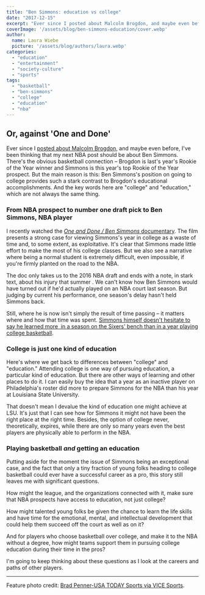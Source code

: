 ```yaml
---
title: "Ben Simmons: education vs college"
date: "2017-12-15"
excerpt: "Ever since I posted about Malcolm Brogdon, and maybe even before, I've been thinking that my next NBA post should be about Ben Simmons…"
coverImage: '/assets/blog/ben-simmons-education/cover.webp'
author:
  name: Laura Wiebe
  picture: '/assets/blog/authors/laura.webp'
categories:
  - "education"
  - "entertainment"
  - "society-culture"
  - "sports"
tags:
  - "basketball"
  - "ben-simmons"
  - "college"
  - "education"
  - "nba"
---
```


## Or, against 'One and Done'

Ever since I [posted about Malcolm Brogdon](/posts/says-no-harvard-nba/), and maybe even before, I've been thinking that my next NBA post should be about Ben Simmons. There's the obvious basketball connection – Brogdon is last's year's Rookie of the Year winner and Simmons is this year's top Rookie of the Year prospect. But the main reason is this: Ben Simmons's position on going to college provides such a stark contrast to Brogdon's educational accomplishments. And the key words here are "college" and "education," which are not always the same thing.

### From NBA prospect to number one draft pick to Ben Simmons, NBA player

I recently watched the [_One and Done / Ben Simmons_ documentary](http://www.sho.com/titles/3437256/one-and-done-ben-simmons). The film presents a strong case for viewing Simmons's year in college as a waste of time and, to some extent, as exploitative. It's clear that Simmons made little effort to make the most of his college classes. But we also see a narrative where being a normal student is extremely difficult, even impossible, if you're firmly planted on the road to the NBA.

The doc only takes us to the 2016 NBA draft and ends with a note, in stark text, about his injury that summer . We can't know how Ben Simmons would have turned out if he'd actually played on an NBA court last season. But judging by current his performance, one season's delay hasn't held Simmons back.

Still, where he is now isn't simply the result of time passing – it matters where and how that time was spent. [Simmons himself doesn't hesitate to say he learned more  in a season on the Sixers' bench than in a year playing college basketball](http://bleacherreport.com/articles/2743401-ben-simmons-calls-ncaa-dirty-business-says-he-learned-more-in-nba-than-lsu).

### College is just one kind of education

Here's where we get back to differences between "college" and "education." Attending college is one way of pursuing education, a particular kind of education. But there are other ways of learning and other places to do it. I can easily buy the idea that a year as an inactive player on Philadelphia's roster did more to prepare Simmons for the NBA than his year at Louisiana State University.

That doesn't mean I devalue the kind of education one might achieve at LSU. It's just that I can see how for Simmons it might not have been the right place at the right time. Besides, the option of college never, theoretically, expires, while there are only so many years even the best players are physically able to perform in the NBA.

### Playing basketball _and_ getting an education

Putting aside for the moment the issue of Simmons being an exceptional case, and the fact that only a tiny fraction of young folks heading to college basketball could ever have a successful career as a pro, this story still leaves me with significant questions.

How might the league, and the organizations connected with it, make sure that NBA prospects have access to education, not just college?

How might talented young folks be given the chance to learn the life skills and have time for the emotional, mental, and intellectual development that could help them succeed off the court as well as on it?

And for players who choose basketball over college, and make it to the NBA without a degree, how might teams support them in pursuing college education during their time in the pros?

I'm going to keep thinking about these questions as I look at the careers and paths of other players.

---

Feature photo credit: [Brad Penner-USA TODAY Sports via VICE Sports](https://sports.vice.com/en_ca/article/gvavwy/the-ben-simmons-and-brandon-ingram-era-is-about-to-begin-at-nba-summer-league).

